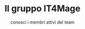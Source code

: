 ---
title: Il gruppo IT4Mage
subtitle: conosci i membri attivi del team
row_one:
    - name: Alessandro Ronchi
      job: Magento Master and Contributor
      img: "https://secure.gravatar.com/avatar/b658dc5874aaf4f8626a6f2a08819f54?s=250"
      github: https://github.com/aleron75
      twitter: https://twitter.com/aleron75
    - name: Giuseppe Morelli
      job: Magento Backend Developer
      img: "https://secure.gravatar.com/avatar/10d56357933b7fe9403e076e1a618ad5?s=250"
      github: https://github.com/giuseppemorelli
      twitter: https://twitter.com/giuseppemorelli
    - name: Andra Lungu
      job: 
      img: 
      github: https://github.com/springerin
      twitter: https://twitter.com/iamspringerin
row_two:
    - name: Riccardo Tempesta
      job: 
      img: 
      github: https://github.com/phoenix128 
      twitter: https://twitter.com/RicTempesta
    - name: Manuele Menozzi
      job: 
      img: 
      github: https://github.com/mmenozzi
      twitter: https://twitter.com/mmenozzi
    - name: Michele Fantetti
      job: 
      img: 
      github: https://github.com/WaPoNe 
      twitter: https://twitter.com/WaP_oNe
row_three:
    - name: Antonio Carboni
      job: 
      img: 
      github: https://github.com/antoniocarboni 
      twitter: https://twitter.com/antoniocarboni_
    - name: Marco Giorgetti
      job: 
      img: 
      github: 
      twitter: https://twitter.com/midimarcus
    - name: 
      job: 
      img: 
      github: 
      twitter:                                
---